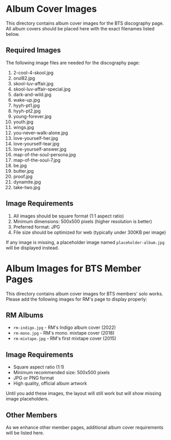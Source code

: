 # Album Cover Images

This directory contains album cover images for the BTS discography page. All album covers should be placed here with the exact filenames listed below.

## Required Images

The following image files are needed for the discography page:

1. 2-cool-4-skool.jpg
2. orul82.jpg
3. skool-luv-affair.jpg
4. skool-luv-affair-special.jpg
5. dark-and-wild.jpg
6. wake-up.jpg
7. hyyh-pt1.jpg
8. hyyh-pt2.jpg
9. young-forever.jpg
10. youth.jpg
11. wings.jpg
12. you-never-walk-alone.jpg
13. love-yourself-her.jpg
14. love-yourself-tear.jpg
15. love-yourself-answer.jpg
16. map-of-the-soul-persona.jpg
17. map-of-the-soul-7.jpg
18. be.jpg
19. butter.jpg
20. proof.jpg
21. dynamite.jpg
22. take-two.jpg

## Image Requirements

1. All images should be square format (1:1 aspect ratio)
2. Minimum dimensions: 500x500 pixels (higher resolution is better)
3. Preferred format: JPG
4. File size should be optimized for web (typically under 300KB per image)

If any image is missing, a placeholder image named `placeholder-album.jpg` will be displayed instead.

# Album Images for BTS Member Pages

This directory contains album cover images for BTS members' solo works. Please add the following images for RM's page to display properly:

## RM Albums
- `rm-indigo.jpg` - RM's Indigo album cover (2022)
- `rm-mono.jpg` - RM's mono. mixtape cover (2018)
- `rm-mixtape.jpg` - RM's first mixtape cover (2015)

## Image Requirements
- Square aspect ratio (1:1)
- Minimum recommended size: 500x500 pixels
- JPG or PNG format
- High quality, official album artwork

Until you add these images, the layout will still work but will show missing image placeholders.

## Other Members
As we enhance other member pages, additional album cover requirements will be listed here. 